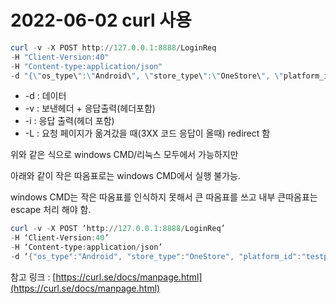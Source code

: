 # 2022-06-02 curl 사용

```powershell
curl -v -X POST http://127.0.0.1:8888/LoginReq
-H "Client-Version:40" 
-H "Content-type:application/json" 
-d "{\"os_type\":\"Android\", \"store_type\":\"OneStore\", \"platform_id\":\"testplatformid\"}"
```

- -d : 데이터
- -v : 보낸헤더 + 응답출력(헤더포함)
- -i : 응답 출력(헤더 포함)
- -L : 요청 페이지가 옮겨갔을 때(3XX 코드 응답이 올때) redirect 함

위와 같은 식으로 windows CMD/리눅스 모두에서 가능하지만

아래와 같이 작은 따옴표로는 windows CMD에서 실행 불가능.

windows CMD는 작은 따옴표를 인식하지 못해서 큰 따옴표를 쓰고 내부 큰따옴표는 escape 처리 해야 함.

```powershell
curl -v -X POST ‘http://127.0.0.1:8888/LoginReq’ 
-H ‘Client-Version:40’
-H ‘Content-type:application/json’
-d ‘{"os_type":"Android", "store_type":"OneStore", "platform_id":"testplatformid"}’
```

참고 링크 : [https://curl.se/docs/manpage.html](https://curl.se/docs/manpage.html)